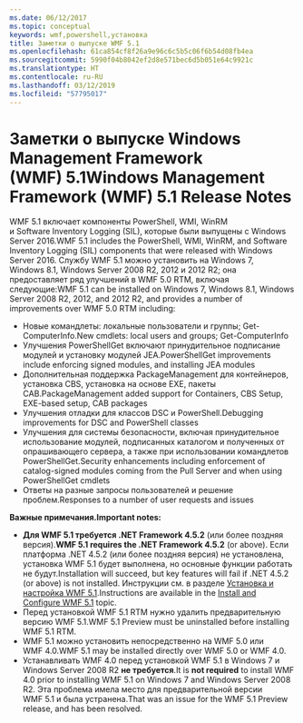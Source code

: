 ```yaml
---
ms.date: 06/12/2017
ms.topic: conceptual
keywords: wmf,powershell,установка
title: Заметки о выпуске WMF 5.1
ms.openlocfilehash: 61ca854cf8f26a9e96c6c5b5c06f6b54d08fb4ea
ms.sourcegitcommit: 5990f04b8042ef2d8e571bec6d5b051e64c9921c
ms.translationtype: HT
ms.contentlocale: ru-RU
ms.lasthandoff: 03/12/2019
ms.locfileid: "57795017"
---
```

# <a name="windows-management-framework-wmf-51-release-notes"></a><span data-ttu-id="fdf43-103">Заметки о выпуске Windows Management Framework (WMF) 5.1</span><span class="sxs-lookup"><span data-stu-id="fdf43-103">Windows Management Framework (WMF) 5.1 Release Notes</span></span>

<span data-ttu-id="fdf43-104">WMF 5.1 включает компоненты PowerShell, WMI, WinRM и Software Inventory Logging (SIL), которые были выпущены с Windows Server 2016.</span><span class="sxs-lookup"><span data-stu-id="fdf43-104">WMF 5.1 includes the PowerShell, WMI, WinRM, and Software Inventory Logging (SIL) components that were released with Windows Server 2016.</span></span>
<span data-ttu-id="fdf43-105">Службу WMF 5.1 можно установить на Windows 7, Windows 8.1, Windows Server 2008 R2, 2012 и 2012 R2; она предоставляет ряд улучшений в WMF 5.0 RTM, включая следующие:</span><span class="sxs-lookup"><span data-stu-id="fdf43-105">WMF 5.1 can be installed on Windows 7, Windows 8.1, Windows Server 2008 R2, 2012, and 2012 R2, and provides a number of improvements over WMF 5.0 RTM including:</span></span>

- <span data-ttu-id="fdf43-106">Новые командлеты: локальные пользователи и группы; Get-ComputerInfo.</span><span class="sxs-lookup"><span data-stu-id="fdf43-106">New cmdlets: local users and groups; Get-ComputerInfo</span></span>
- <span data-ttu-id="fdf43-107">Улучшения PowerShellGet включают принудительное подписание модулей и установку модулей JEA.</span><span class="sxs-lookup"><span data-stu-id="fdf43-107">PowerShellGet improvements include enforcing signed modules, and installing JEA modules</span></span>
- <span data-ttu-id="fdf43-108">Дополнительная поддержка PackageManagement для контейнеров, установка CBS, установка на основе EXE, пакеты CAB.</span><span class="sxs-lookup"><span data-stu-id="fdf43-108">PackageManagement added support for Containers, CBS Setup, EXE-based setup, CAB packages</span></span>
- <span data-ttu-id="fdf43-109">Улучшения отладки для классов DSC и PowerShell.</span><span class="sxs-lookup"><span data-stu-id="fdf43-109">Debugging improvements for DSC and PowerShell classes</span></span>
- <span data-ttu-id="fdf43-110">Улучшения для системы безопасности, включая принудительное использование модулей, подписанных каталогом и полученных от опрашивающего сервера, а также при использовании командлетов PowerShellGet.</span><span class="sxs-lookup"><span data-stu-id="fdf43-110">Security enhancements including enforcement of catalog-signed modules coming from the Pull Server and when using PowerShellGet cmdlets</span></span>
- <span data-ttu-id="fdf43-111">Ответы на разные запросы пользователей и решение проблем.</span><span class="sxs-lookup"><span data-stu-id="fdf43-111">Responses to a number of user requests and issues</span></span>

<span data-ttu-id="fdf43-112">**Важные примечания.**</span><span class="sxs-lookup"><span data-stu-id="fdf43-112">**Important notes:**</span></span>

- <span data-ttu-id="fdf43-113">**Для WMF 5.1 требуется .NET Framework 4.5.2** (или более поздняя версия).</span><span class="sxs-lookup"><span data-stu-id="fdf43-113">**WMF 5.1 requires the .NET Framework 4.5.2** (or above).</span></span> <span data-ttu-id="fdf43-114">Если платформа .NET 4.5.2 (или более поздняя версия) не установлена, установка WMF 5.1 будет выполнена, но основные функции работать не будут.</span><span class="sxs-lookup"><span data-stu-id="fdf43-114">Installation will succeed, but key features will fail if .NET 4.5.2 (or above) is not installed.</span></span> <span data-ttu-id="fdf43-115">Инструкции см. в разделе [Установка и настройка WMF 5.1](https://msdn.microsoft.com/powershell/wmf/5.1/install-configure).</span><span class="sxs-lookup"><span data-stu-id="fdf43-115">Instructions are available in the [Install and Configure WMF 5.1](https://msdn.microsoft.com/powershell/wmf/5.1/install-configure) topic.</span></span>
- <span data-ttu-id="fdf43-116">Перед установкой WMF 5.1 RTM нужно удалить предварительную версию WMF 5.1.</span><span class="sxs-lookup"><span data-stu-id="fdf43-116">WMF 5.1 Preview must be uninstalled before installing WMF 5.1 RTM.</span></span>
- <span data-ttu-id="fdf43-117">WMF 5.1 можно установить непосредственно на WMF 5.0 или WMF 4.0.</span><span class="sxs-lookup"><span data-stu-id="fdf43-117">WMF 5.1 may be installed directly over WMF 5.0 or WMF 4.0.</span></span>
- <span data-ttu-id="fdf43-118">Устанавливать WMF 4.0 перед установкой WMF 5.1 в Windows 7 и Windows Server 2008 R2 __не требуется__.</span><span class="sxs-lookup"><span data-stu-id="fdf43-118">It is __not required__ to install WMF 4.0 prior to installing WMF 5.1 on Windows 7 and Windows Server 2008 R2.</span></span> <span data-ttu-id="fdf43-119">Эта проблема имела место для предварительной версии WMF 5.1 и была устранена.</span><span class="sxs-lookup"><span data-stu-id="fdf43-119">That was an issue for the WMF 5.1 Preview release, and has been resolved.</span></span>
